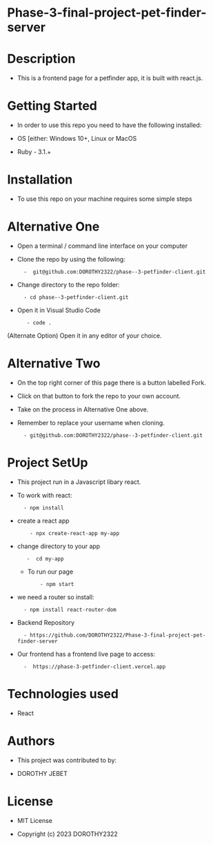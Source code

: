 # Phase-3-final-project-pet-finder-server
# Description

- This is a frontend page for a petfinder app, it is built with react.js.

# Getting Started

- In order to use this repo you need to have the following installed:

 - OS [either: Windows 10+, Linux or MacOS

- Ruby - 3.1.+

# Installation
- To use this repo on your machine requires some simple steps

# Alternative One

- Open a terminal / command line interface on your computer

- Clone the repo by using the following:

        -  git@github.com:DOROTHY2322/phase--3-petfinder-client.git

- Change directory to the repo folder:

        - cd phase--3-petfinder-client.git

- Open it in Visual Studio Code

         - code .

(Alternate Option) Open it in any editor of your choice.

# Alternative Two

- On the top right corner of this page there is a button labelled Fork.

- Click on that button to fork the repo to your own account.

- Take on the process in Alternative One above.

- Remember to replace your username when cloning.

        - git@github.com:DOROTHY2322/phase--3-petfinder-client.git

# Project SetUp

- This project run in a Javascript libary react.

- To work with react:
    
        - npm install
    
- create a react app 

          - npx create-react-app my-app

- change directory to your app

         -  cd my-app         

  - To run our page

            - npm start  

- we need a router so install:

        - npm install react-router-dom

- Backend Repository

        - https://github.com/DOROTHY2322/Phase-3-final-project-pet-finder-server

 - Our frontend has a frontend live page to access:

         -  https://phase-3-petfinder-client.vercel.app
          

# Technologies used

- React

# Authors

- This project was contributed to by:

- DOROTHY JEBET

# License
- MIT License

- Copyright (c) 2023 DOROTHY2322

